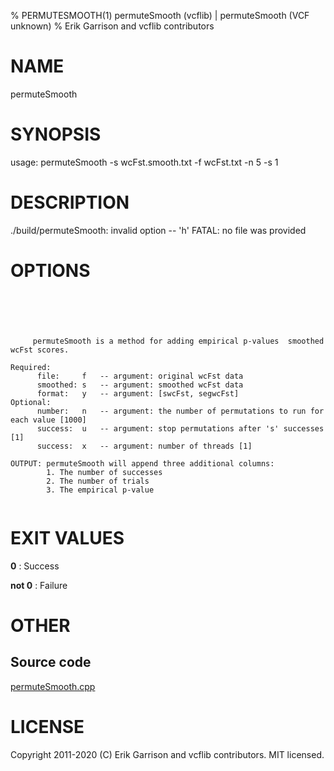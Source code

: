 % PERMUTESMOOTH(1) permuteSmooth (vcflib) | permuteSmooth (VCF unknown)
% Erik Garrison and vcflib contributors

# NAME

permuteSmooth

# SYNOPSIS

usage: permuteSmooth -s wcFst.smooth.txt -f wcFst.txt -n 5 -s 1 

# DESCRIPTION

./build/permuteSmooth: invalid option -- 'h' FATAL: no file was provided

# OPTIONS

```





     permuteSmooth is a method for adding empirical p-values  smoothed wcFst scores.

Required:
      file:     f   -- argument: original wcFst data     
      smoothed: s   -- argument: smoothed wcFst data     
      format:   y   -- argument: [swcFst, segwcFst]      
Optional:
      number:   n   -- argument: the number of permutations to run for each value [1000]
      success:  u   -- argument: stop permutations after 's' successes [1]
      success:  x   -- argument: number of threads [1]

OUTPUT: permuteSmooth will append three additional columns:
        1. The number of successes                            
        2. The number of trials                               
        3. The empirical p-value                              


```

# EXIT VALUES

**0**
: Success

**not 0**
: Failure

# OTHER

## Source code

[permuteSmooth.cpp](https://github.com/vcflib/vcflib/blob/master/src/permuteSmooth.cpp)

# LICENSE

Copyright 2011-2020 (C) Erik Garrison and vcflib contributors. MIT licensed.

<!--
  Created with ./scripts/bin2md.rb scripts/bin2md-template.erb
-->
